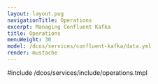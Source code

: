 ```yaml
---
layout: layout.pug
navigationTitle: Operations
excerpt: Managing Confluent Kafka
title: Operations
menuWeight: 30
model: /dcos/services/confluent-kafka/data.yml
render: mustache
---
```


#include /dcos/services/include/operations.tmpl
